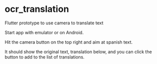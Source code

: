 # ocr_translation

Flutter prototype to use camera to translate text

Start app with emulator or on Android.

Hit the camera button on the top right and aim at spanish text.

It should show the original text, translation below, and you can click the button to add to the list of translations.